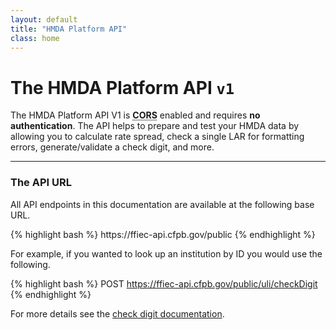 ```yaml
---
layout: default
title: "HMDA Platform API"
class: home
---
```


<hgroup>
  <h1>The HMDA Platform API <code>v1</code></h1>
  <p class="usa-font-lead">The HMDA Platform API V1 is <strong><abbr title="Cross-Origin Resource Sharing">CORS</abbr></strong> enabled and requires <strong>no authentication</strong>. The API helps to prepare and test your HMDA data by allowing you to calculate rate spread, check a single LAR for formatting errors, generate/validate a check digit, and more.</p>
</hgroup>

---

<h3>The API URL</h3>
<p>All API endpoints in this documentation are available at the following base URL.</p>
{% highlight bash %}
https://ffiec-api.cfpb.gov/public
{% endhighlight %}

<p>For example, if you wanted to look up an institution by ID you would use the following.</p>

{% highlight bash %}
POST https://ffiec-api.cfpb.gov/public/uli/checkDigit
{% endhighlight %}
<p class="usa-text-small">For more details see the <a href="{{ "/check-digit#generate" | relative_url }}">check digit documentation</a>.</p>
